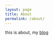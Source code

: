 ```yaml
---
layout: page
title: About
permalink: /about/
---
```


this is about, my [blog](https://jiaoguanwen.github.io)
